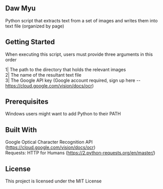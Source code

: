 Daw Myu
-------
Python script that extracts text from a set of images and writes them into text file (organized by page)


Getting Started
---------------
When executing this script, users must provide three arguments in this order

1| The path to the directory that holds the relevant images <br />
2| The name of the resultant text file <br />
3| The Google API key (Google account required, sign up here -- https://cloud.google.com/vision/docs/ocr)


Prerequisites
-------------
Windows users might want to add Python to their PATH


Built With
----------
Google Optical Character Recognition API (https://cloud.google.com/vision/docs/ocr) <br />
Requests: HTTP for Humans (https://2.python-requests.org/en/master/)


License
-------
This project is licensed under the MIT License

